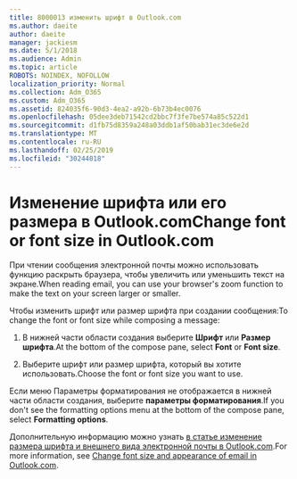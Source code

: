 ```yaml
---
title: 8000013 изменить шрифт в Outlook.com
ms.author: daeite
author: daeite
manager: jackiesm
ms.date: 5/1/2018
ms.audience: Admin
ms.topic: article
ROBOTS: NOINDEX, NOFOLLOW
localization_priority: Normal
ms.collection: Adm_O365
ms.custom: Adm_O365
ms.assetid: 824035f6-90d3-4ea2-a92b-6b73b4ec0076
ms.openlocfilehash: 05dee3deb71542cd2bbc7f3fe7be574a85c522d1
ms.sourcegitcommit: d1fb75d8359a248a03ddb1af50bab31ec3de6e2d
ms.translationtype: MT
ms.contentlocale: ru-RU
ms.lasthandoff: 02/25/2019
ms.locfileid: "30244018"
---
```

# <a name="change-font-or-font-size-in-outlookcom"></a><span data-ttu-id="951aa-102">Изменение шрифта или его размера в Outlook.com</span><span class="sxs-lookup"><span data-stu-id="951aa-102">Change font or font size in Outlook.com</span></span>

<span data-ttu-id="951aa-103">При чтении сообщения электронной почты можно использовать функцию раскрыть браузера, чтобы увеличить или уменьшить текст на экране.</span><span class="sxs-lookup"><span data-stu-id="951aa-103">When reading email, you can use your browser's zoom function to make the text on your screen larger or smaller.</span></span>
  
<span data-ttu-id="951aa-104">Чтобы изменить шрифт или размер шрифта при создании сообщения:</span><span class="sxs-lookup"><span data-stu-id="951aa-104">To change the font or font size while composing a message:</span></span>
  
1. <span data-ttu-id="951aa-105">В нижней части области создания выберите **Шрифт** или **Размер шрифта**.</span><span class="sxs-lookup"><span data-stu-id="951aa-105">At the bottom of the compose pane, select **Font** or **Font size**.</span></span>
    
2. <span data-ttu-id="951aa-106">Выберите шрифт или размер шрифта, который вы хотите использовать.</span><span class="sxs-lookup"><span data-stu-id="951aa-106">Choose the font or font size you want to use.</span></span>
    
<span data-ttu-id="951aa-107">Если меню Параметры форматирования не отображается в нижней части области создания, выберите **параметры форматирования**.</span><span class="sxs-lookup"><span data-stu-id="951aa-107">If you don't see the formatting options menu at the bottom of the compose pane, select **Formatting options**.</span></span>
  
<span data-ttu-id="951aa-108">Дополнительную информацию можно узнать [в статье изменение размера шрифта и внешнего вида электронной почты в Outlook.com](https://go.microsoft.com/fwlink/p/?linkid=873130).</span><span class="sxs-lookup"><span data-stu-id="951aa-108">For more information, see [Change font size and appearance of email in Outlook.com](https://go.microsoft.com/fwlink/p/?linkid=873130).</span></span>
  

